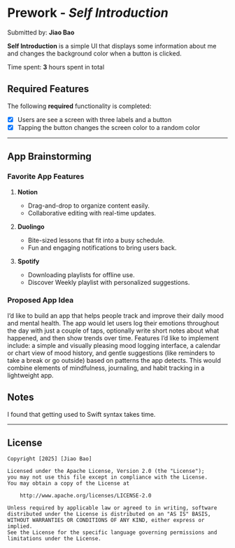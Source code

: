 # Prework - *Self Introduction*

Submitted by: **Jiao Bao**

**Self Introduction** is a simple UI that displays some information about me and changes the background color when a button is clicked.

Time spent: **3** hours spent in total

## Required Features

The following **required** functionality is completed:

- [x] Users are see a screen with three labels and a button
- [x] Tapping the button changes the screen color to a random color
 
---
## App Brainstorming 
### Favorite App Features

1. **Notion**
   - Drag-and-drop to organize content easily.
   - Collaborative editing with real-time updates.

2. **Duolingo**
   - Bite-sized lessons that fit into a busy schedule.
   - Fun and engaging notifications to bring users back.

3. **Spotify**
   - Downloading playlists for offline use.
   - Discover Weekly playlist with personalized suggestions.



### Proposed App Idea

I’d like to build an app that helps people track and improve their daily mood and mental health. The app would let users log their emotions throughout the day with just a couple of taps, optionally write short notes about what happened, and then show trends over time. Features I’d like to implement include: a simple and visually pleasing mood logging interface, a calendar or chart view of mood history, and gentle suggestions (like reminders to take a break or go outside) based on patterns the app detects. This would combine elements of mindfulness, journaling, and habit tracking in a lightweight app.

## Notes

I found that getting used to Swift syntax takes time.

---
## License

    Copyright [2025] [Jiao Bao]

    Licensed under the Apache License, Version 2.0 (the "License");
    you may not use this file except in compliance with the License.
    You may obtain a copy of the License at

        http://www.apache.org/licenses/LICENSE-2.0

    Unless required by applicable law or agreed to in writing, software
    distributed under the License is distributed on an "AS IS" BASIS,
    WITHOUT WARRANTIES OR CONDITIONS OF ANY KIND, either express or implied.
    See the License for the specific language governing permissions and
    limitations under the License.
